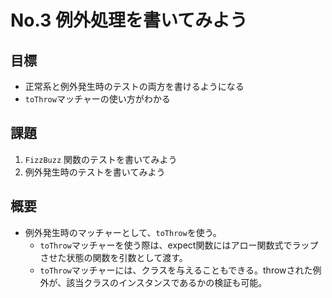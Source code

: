 # No.3 例外処理を書いてみよう

## 目標
- 正常系と例外発生時のテストの両方を書けるようになる
- `toThrow`マッチャーの使い方がわかる

## 課題
1. `FizzBuzz` 関数のテストを書いてみよう
2. 例外発生時のテストを書いてみよう

## 概要
- 例外発生時のマッチャーとして、`toThrow`を使う。
  - `toThrow`マッチャーを使う際は、expect関数にはアロー関数式でラップさせた状態の関数を引数として渡す。
  - `toThrow`マッチャーには、クラスを与えることもできる。throwされた例外が、該当クラスのインスタンスであるかの検証も可能。